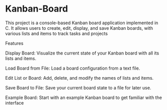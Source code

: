 # Kanban-Board
This project is a console-based Kanban board application implemented in C. It allows users to create, edit, display, and save Kanban boards, with various lists and items to track tasks and projects

Features

Display Board: Visualize the current state of your Kanban board with all its lists and items.

Load Board from File: Load a board configuration from a text file.

Edit List or Board: Add, delete, and modify the names of lists and items.

Save Board to File: Save your current board state to a file for later use.

Example Board: Start with an example Kanban board to get familiar with the interface
